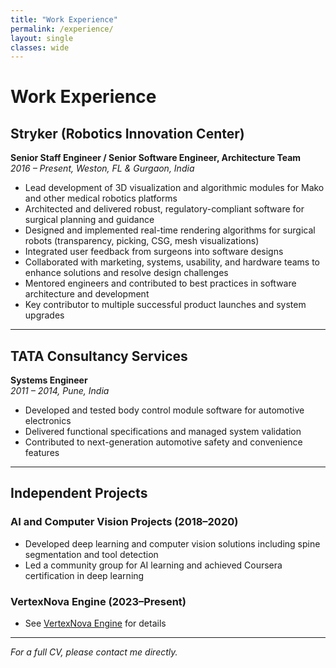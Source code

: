 ```yaml
---
title: "Work Experience"
permalink: /experience/
layout: single
classes: wide
---
```


# Work Experience

## Stryker (Robotics Innovation Center)
**Senior Staff Engineer / Senior Software Engineer, Architecture Team**  
*2016 – Present, Weston, FL & Gurgaon, India*

- Lead development of 3D visualization and algorithmic modules for Mako and other medical robotics platforms
- Architected and delivered robust, regulatory-compliant software for surgical planning and guidance
- Designed and implemented real-time rendering algorithms for surgical robots (transparency, picking, CSG, mesh visualizations)
- Integrated user feedback from surgeons into software designs
- Collaborated with marketing, systems, usability, and hardware teams to enhance solutions and resolve design challenges
- Mentored engineers and contributed to best practices in software architecture and development
- Key contributor to multiple successful product launches and system upgrades

---

## TATA Consultancy Services
**Systems Engineer**  
*2011 – 2014, Pune, India*

- Developed and tested body control module software for automotive electronics
- Delivered functional specifications and managed system validation
- Contributed to next-generation automotive safety and convenience features

---

## Independent Projects

### AI and Computer Vision Projects (2018–2020)
- Developed deep learning and computer vision solutions including spine segmentation and tool detection
- Led a community group for AI learning and achieved Coursera certification in deep learning

### VertexNova Engine (2023–Present)
- See [VertexNova Engine](/vertexnova/) for details

---

*For a full CV, please contact me directly.*
